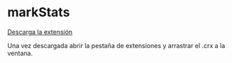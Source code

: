 # markStats

[Descarga la extensión](https://drive.google.com/uc?export=download&id=0B8h3gkeT1ntjeE1uZE9xa1hWNkk)

Una vez descargada abrir la pestaña de extensiones y arrastrar el .crx a la ventana.
